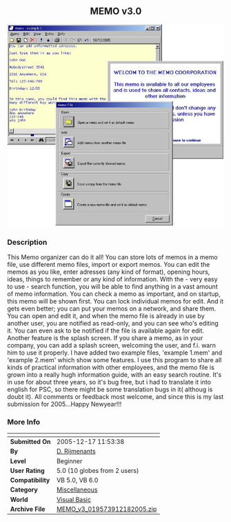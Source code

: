 ﻿<div align="center">

## MEMO v3\.0

<img src="PIC2005121881519228.jpg">
</div>

### Description

This Memo organizer can do it all! You can store lots of memos in a memo file, use different memo files, import or export memos. You can edit the memos as you like, enter adresses (any kind of format), opening hours, ideas, things to remember or any kind of information. With the - very easy to use - search function, you will be able to find anything in a vast amount of memo information. You can check a memo as important, and on startup, this memo will be shown first. You can lock individual memos for edit. And it gets even better; you can put your memos on a network, and share them. You can open and edit it, and when the memo file is already in use by another user, you are notified as read-only, and you can see who's editing it. You can even ask to be notified if the file is available again for edit. Another feature is the splash screen. If you share a memo, as in your company, you can add a splash screen, welcoming the user, and f.i. warn him to use it properly. I have added two example files, 'example 1.mem' and 'example 2.mem' which show some features. I use this program to share all kinds of practical information with other employees, and the memo file is grown into a really hugh information guide, with an easy search routine. It's in use for about three years, so it's bug free, but i had to translate it into english for PSC, so there might be some translation bugs in it( althoug is doubt it). All comments or feedback most welcome, and since this is my last submission for 2005...Happy Newyear!!!
 
### More Info
 


<span>             |<span>
---                |---
**Submitted On**   |2005-12-17 11:53:38
**By**             |[D\. Rijmenants](https://github.com/Planet-Source-Code/PSCIndex/blob/master/ByAuthor/d-rijmenants.md)
**Level**          |Beginner
**User Rating**    |5.0 (10 globes from 2 users)
**Compatibility**  |VB 5\.0, VB 6\.0
**Category**       |[Miscellaneous](https://github.com/Planet-Source-Code/PSCIndex/blob/master/ByCategory/miscellaneous__1-1.md)
**World**          |[Visual Basic](https://github.com/Planet-Source-Code/PSCIndex/blob/master/ByWorld/visual-basic.md)
**Archive File**   |[MEMO\_v3\_019573912182005\.zip](https://github.com/Planet-Source-Code/d-rijmenants-memo-v3-0__1-63695/archive/master.zip)








